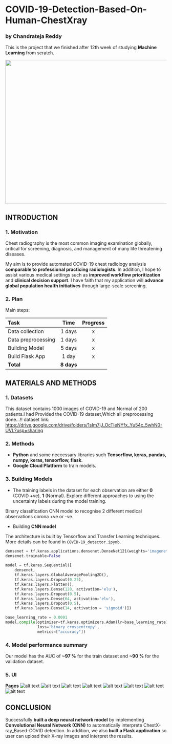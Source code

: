 # COVID-19-Detection-Based-On-Human-ChestXray

### by Chandrateja Reddy

This is the project that we finished after 12th week of studying **Machine Learning** from scratch.

<p align="center">
<img width="880" height="450" src="https://github.com/teja0508/COVID-19-Detection-Based-On-Human-ChestXray/blob/master/app/static/img/background/ca.gif">
</p>

## INTRODUCTION
### 1. Motivation
Chest radiography is the most common imaging examination globally, critical for screening, diagnosis, and management of many life threatening diseases. 

My aim is to provide automated COVID-19 chest radiology analysis **comparable to professional practicing radiologists**. In addition, I hope to assist various medical settings such as **improved workflow prioritization** and **clinical decision support**. I have faith that my application will **advance global population health initiatives** through large-scale screening.

### 2. Plan
Main steps:

|Task|Time|Progress|
|:-----------------------------|:------------:|:------------:|
|Data collection |1 days|x|
|Data preprocessing |1 days|x|
|Building Model|5 days|x|
|Build Flask App|1 day|x|
|**Total**|**8 days**||

## MATERIALS AND METHODS
### 1. Datasets
This dataset contains 1000 images of COVID-19 and Normal of 200 patients.I had Provided the COVID-19 dataset,Which all preprocessing done...!!
dataset link: https://drive.google.com/drive/folders/1sIm7jJ_OcTIeNYfx_Yu54c_5whN0-UVL?usp=sharing

### 2. Methods
* **Python** and some neccessary libraries such **Tensorflow, keras, pandas, numpy, keras, tensorflow, flask**.
* **Google Cloud Platform** to train models.

### 3. Building Models
- The training labels in the dataset for each observation are either **0** (COVID +ve), **1** (Normal). Explore different approaches to using the uncertainty labels during the model training.

   
 Binary classification CNN model to recognise 2 different medical observations corona +ve or -ve.
 

* Building **CNN model**

The architecture is built by Tensorflow and Transfer Learning techniques. More details can be found in `COVID-19_detector.ipynb`.

```python
densenet = tf.keras.applications.densenet.DenseNet121(weights='imagenet',input_shape=(224,224,3),include_top=False)
densenet.trainable=False
                                                  
model = tf.keras.Sequential([
    densenet,
    tf.keras.layers.GlobalAveragePooling2D(),
    tf.keras.layers.Dropout(0.25),
    tf.keras.layers.Flatten(),
    tf.keras.layers.Dense(128, activation='elu'),
    tf.keras.layers.Dropout(0.5),
    tf.keras.layers.Dense(64, activation='elu'),
    tf.keras.layers.Dropout(0.5),
    tf.keras.layers.Dense(14, activation = 'sigmoid')])

base_learning_rate = 0.0001
model.compile(optimizer=tf.keras.optimizers.Adam(lr=base_learning_rate),
              loss='binary_crossentropy',
              metrics=["accuracy"])
```

### 4. Model performance summary

Our model has the AUC of **~97 %** for the train dataset and **~90 %** for the validation dataset. 

### 5. UI
**Pages**
![alt text](https://github.com/teja0508/COVID-19-Detection-Based-On-Human-ChestXray/blob/master/app/static/img/background/m1.PNG)
![alt text](https://github.com/teja0508/COVID-19-Detection-Based-On-Human-ChestXray/blob/master/app/static/img/background/m2.PNG)
![alt text](https://github.com/teja0508/COVID-19-Detection-Based-On-Human-ChestXray/blob/master/app/static/img/background/m3.PNG)
![alt text](https://github.com/teja0508/COVID-19-Detection-Based-On-Human-ChestXray/blob/master/app/static/img/background/m4.PNG)
![alt text](https://github.com/teja0508/COVID-19-Detection-Based-On-Human-ChestXray/blob/master/app/static/img/background/m5.PNG)
![alt text](https://github.com/teja0508/COVID-19-Detection-Based-On-Human-ChestXray/blob/master/app/static/img/background/m6.PNG)
![alt text](https://github.com/teja0508/COVID-19-Detection-Based-On-Human-ChestXray/blob/master/app/static/img/background/m7.PNG)
![alt text](https://github.com/teja0508/COVID-19-Detection-Based-On-Human-ChestXray/blob/master/app/static/img/background/m8.PNG)







## CONCLUSION

Successfully **built a deep neural network model** by implementing **Convolutional Neural Network (CNN)** to automatically interprete ChestX-ray_Based-COVID detection.
In addition, we also **built a Flask application** so user can upload their X-ray images and interpret the results.
